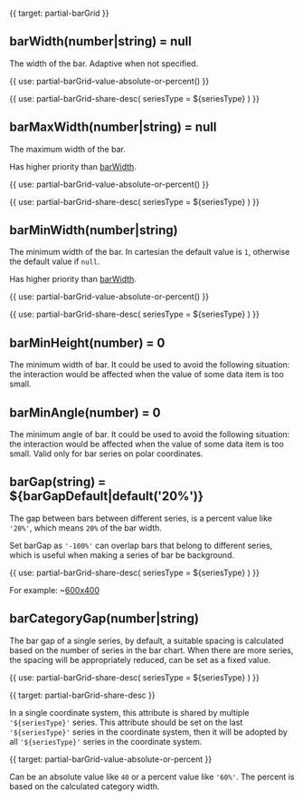 
{{ target: partial-barGrid }}

## barWidth(number|string) = null

The width of the bar. Adaptive when not specified.

<ExampleUIControlPercent />

{{ use: partial-barGrid-value-absolute-or-percent() }}

{{ use: partial-barGrid-share-desc(
    seriesType = ${seriesType}
) }}

## barMaxWidth(number|string) = null

The maximum width of the bar.

Has higher priority than [barWidth](~series-bar.barWidth).

{{ use: partial-barGrid-value-absolute-or-percent() }}

{{ use: partial-barGrid-share-desc(
    seriesType = ${seriesType}
) }}

## barMinWidth(number|string)

The minimum width of the bar. In cartesian the default value is `1`, otherwise the default value if `null`.

Has higher priority than [barWidth](~series-bar.barWidth).

{{ use: partial-barGrid-value-absolute-or-percent() }}

{{ use: partial-barGrid-share-desc(
    seriesType = ${seriesType}
) }}

## barMinHeight(number) = 0

The minimum width of bar. It could be used to avoid the following situation: the interaction would be affected when the value of some data item is too small.

## barMinAngle(number) = 0

The minimum angle of bar. It could be used to avoid the following situation: the interaction would be affected when the value of some data item is too small. Valid only for bar series on polar coordinates.

<ExampleUIControlNumber min="0" />

## barGap(string) = ${barGapDefault|default('20%')}

The gap between bars between different series, is a percent value like `'20%'`, which means `20%` of the bar width.

Set barGap as `'-100%'` can overlap bars that belong to different series, which is useful when making a series of bar be background.

{{ use: partial-barGrid-share-desc(
    seriesType = ${seriesType}
) }}

For example:
~[600x400](${galleryViewPath}doc-example/barGrid-barGap&reset=1&edit=1)

## barCategoryGap(number|string)

The bar gap of a single series, by default, a suitable spacing is calculated based on the number of series in the bar chart. When there are more series, the spacing will be appropriately reduced, can be set as a fixed value.

{{ use: partial-barGrid-share-desc(
    seriesType = ${seriesType}
) }}



{{ target: partial-barGrid-share-desc }}

In a single coordinate system, this attribute is shared by multiple `'${seriesType}'` series. This attribute should be set on the last `'${seriesType}'` series in the coordinate system, then it will be adopted by all `'${seriesType}'` series in the coordinate system.



{{ target: partial-barGrid-value-absolute-or-percent }}

Can be an absolute value like `40` or a percent value like `'60%'`. The percent is based on the calculated category width.

